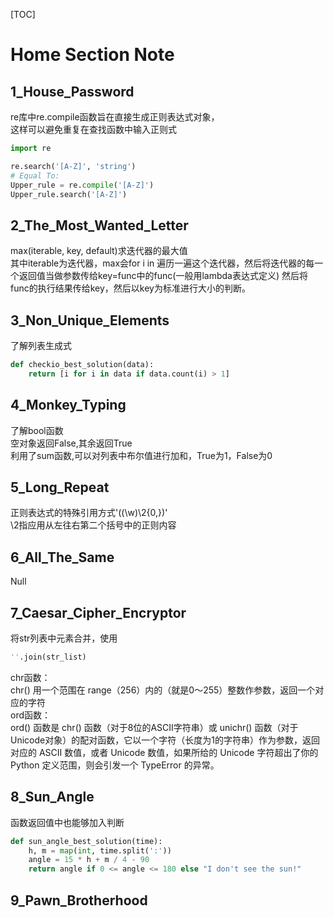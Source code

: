 [TOC]
# Home Section Note

## 1_House_Password
re库中re.compile函数旨在直接生成正则表达式对象，  
这样可以避免重复在查找函数中输入正则式
```python
import re

re.search('[A-Z]', 'string')
# Equal To:
Upper_rule = re.compile('[A-Z]')
Upper_rule.search('[A-Z]')
```

## 2_The_Most_Wanted_Letter
max(iterable, key, default)求迭代器的最大值  
其中iterable为迭代器，max会for i in 遍历一遍这个迭代器，然后将迭代器的每一个返回值当做参数传给key=func中的func(一般用lambda表达式定义)
然后将func的执行结果传给key，然后以key为标准进行大小的判断。

## 3_Non_Unique_Elements
了解列表生成式
```python
def checkio_best_solution(data):
	return [i for i in data if data.count(i) > 1]
```

## 4_Monkey_Typing
了解bool函数  
空对象返回False,其余返回True  
利用了sum函数,可以对列表中布尔值进行加和，True为1，False为0

## 5_Long_Repeat
正则表达式的特殊引用方式'((\w)\2{0,})'  
\2指应用从左往右第二个括号中的正则内容

## 6_All_The_Same
Null

## 7_Caesar_Cipher_Encryptor
将str列表中元素合并，使用
```python
''.join(str_list)
```
chr函数：  
chr() 用一个范围在 range（256）内的（就是0～255）整数作参数，返回一个对应的字符  
ord函数：  
ord() 函数是 chr() 函数（对于8位的ASCII字符串）或 unichr() 函数（对于Unicode对象）的配对函数，它以一个字符（长度为1的字符串）作为参数，返回对应的 ASCII 数值，或者 Unicode 数值，如果所给的 Unicode 字符超出了你的 Python 定义范围，则会引发一个 TypeError 的异常。

## 8_Sun_Angle
函数返回值中也能够加入判断
```python
def sun_angle_best_solution(time):
	h, m = map(int, time.split(':'))
	angle = 15 * h + m / 4 - 90
	return angle if 0 <= angle <= 180 else "I don't see the sun!"
```

## 9_Pawn_Brotherhood
